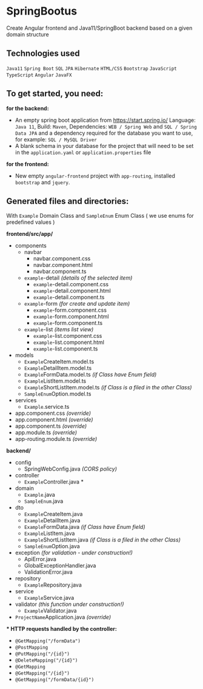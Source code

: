# SpringBootus

Create Angular frontend and Java11/SpringBoot backend based on a given domain structure

## Technologies used
`Java11` `Spring Boot` `SQL` `JPA` `Hibernate` `HTML/CSS` `Bootstrap` `JavaScript` `TypeScript` `Angular` `JavaFX`

## To get started, you need:
**for the backend:**
- An empty spring boot application from https://start.spring.io/ Language: `Java 11`, Build: `Maven`, Dependencies: `WEB / Spring Web` and `SQL / Spring Data JPA` and a dependency required for the database you want to use, for example: `SQL / MySQL Driver`
- A blank schema in your database for the project that will need to be set in the `application.yaml` or `application.properties` file

**for the frontend:**
- New empty `angular-frontend` project with `app-routing`, installed `bootstrap` and `jquery`.

## Generated files and directories:
With `Example` Domain Class and `SampleEnum` Enum Class ( we use enums for predefined values )

**frontend/src/app/**
- components
  - navbar
    - navbar.component.css
    - navbar.component.html
    - navbar.component.ts
  - `example`-detail *(details of the selected item)*
    - `example`-detail.component.css
    - `example`-detail.component.html
    - `example`-detail.component.ts
  - `example`-form *(for create and update item)*
    - `example`-form.component.css
    - `example`-form.component.html
    - `example`-form.component.ts
  - `example`-list *(items list view)*
    - `example`-list.component.css
    - `example`-list.component.html
    - `example`-list.component.ts
- models
  - `Example`CreateItem.model.ts
  - `Example`DetailItem.model.ts
  - `Example`FormData.model.ts *(if Class have Enum field)*
  - `Example`ListItem.model.ts
  - `Example`ShortListItem.model.ts *(if Class is a filed in the other Class)*
  - `SampleEnum`Option.model.ts
- services
  - `Example`.service.ts
- app.component.css *(override)*
- app.component.html *(override)*
- app.component.ts *(override)*
- app.module.ts *(override)*
- app-routing.module.ts *(override)*

**backend/**
- config
  - SpringWebConfig.java *(CORS policy)*
- controller
  - `Example`Controller.java *
- domain
  - `Example`.java
  - `SampleEnum`.java
- dto
  - `Example`CreateItem.java
  - `Example`DetailItem.java
  - `Example`FormData.java *(if Class have Enum field)*
  - `Example`ListItem.java
  - `Example`ShortListItem.java *(if Class is a filed in the other Class)*
  - `SampleEnum`Option.java
- exception *(for validation - under construction!)*
  - ApiError.java
  - GlobalExceptionHandler.java
  - ValidationError.java
- repository
  - `Example`Repository.java
- service
  - `Example`Service.java
- validator *(this function under construction!)*
  - `Example`Validator.java
- `ProjectName`Application.java *(override)*
  
**\* HTTP requests handled by the controller:**
- `@GetMapping("/formData")`
- `@PostMapping`
- `@PutMapping("/{id}")`
- `@DeleteMapping("/{id}")`
- `@GetMapping`
- `@GetMapping("/{id}")`
- `@GetMapping("/formData/{id}")`



